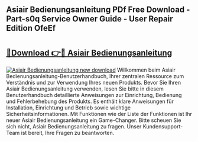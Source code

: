 ## Asiair Bedienungsanleitung PDf Free Download - Part-s0q Service Owner Guide - User Repair Edition OfeEf

# <h2><a href="http://df1k4xt.blite.top/?on=Asiair+Bedienungsanleitung">🔗Download 👉🔴 Asiair Bedienungsanleitung</a></h2>

[![Asiair Bedienungsanleitung new download](https://i.imgur.com/lujVjoI.png)](http://df1k4xt.blite.top/?on=Asiair+Bedienungsanleitung)
Willkommen beim Asiair Bedienungsanleitung-Benutzerhandbuch, Ihrer zentralen Ressource zum Verständnis und zur Verwendung Ihres neuen Produkts. Bevor Sie Ihren Asiair Bedienungsanleitung verwenden, lesen Sie bitte in diesem Benutzerhandbuch detaillierte Anweisungen zur Einrichtung, Bedienung und Fehlerbehebung des Produkts. Es enthält klare Anweisungen für Installation, Einrichtung und Betrieb sowie wichtige Sicherheitsinformationen. Mit Funktionen wie der Liste der Funktionen ist Ihr neuer Asiair Bedienungsanleitung ein Game-Changer. Bitte scheuen Sie sich nicht, Asiair Bedienungsanleitung zu fragen. Unser Kundensupport-Team ist bereit, Ihre Fragen zu beantworten.
